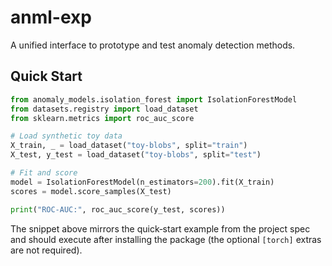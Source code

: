 # anml-exp
A unified interface to prototype and test anomaly detection methods.

## Quick Start

```python
from anomaly_models.isolation_forest import IsolationForestModel
from datasets.registry import load_dataset
from sklearn.metrics import roc_auc_score

# Load synthetic toy data
X_train, _ = load_dataset("toy-blobs", split="train")
X_test, y_test = load_dataset("toy-blobs", split="test")

# Fit and score
model = IsolationForestModel(n_estimators=200).fit(X_train)
scores = model.score_samples(X_test)

print("ROC-AUC:", roc_auc_score(y_test, scores))
```

The snippet above mirrors the quick‑start example from the project spec and
should execute after installing the package (the optional `[torch]` extras are
not required).
